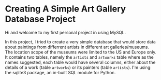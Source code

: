 # Creating A Simple Art Gallery Database Project

Hi and welcome to my first personal project in using MySQL.

In this project, I tried to create a very simple database that would store data about paintings from differrent artists in different art galleries/museums.
The location scope of the museums were limited to the US and Europe only.
It contains two tables, namely the `artists` and `artworks` table where as the names suggested, each table would have several columns, either about the details
of a work (table `artworks`) or its painters (table `artists`). I'm using the sqlite3 package, an in-built SQL module for Python.
